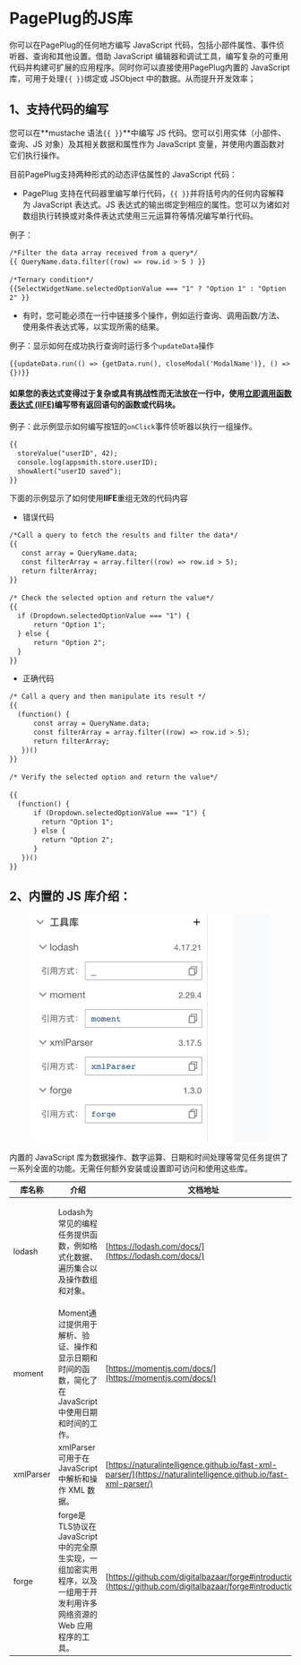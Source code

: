 # PagePlug的JS库

你可以在PagePlug的任何地方编写 JavaScript 代码，包括小部件属性、事件侦听器、查询和其他设置。借助 JavaScript 编辑器和调试工具，编写复杂的可重用代码并构建可扩展的应用程序。同时你可以直接使用PagePlug内置的 JavaScript 库，可用于处理`{{ }}`绑定或 JSObject 中的数据。从而提升开发效率；



## 1、支持代码的编写

您可以在**mustache 语法`{{ }}`**中编写 JS 代码。您可以引用实体（小部件、查询、JS 对象）及其相关数据和属性作为 JavaScript 变量，并使用内置函数对它们执行操作。



目前PagePlug支持两种形式的动态评估属性的 JavaScript 代码：

* PagePlug 支持在代码器里编写单行代码，`{{ }}`并将括号内的任何内容解释为 JavaScript 表达式。JS 表达式的输出绑定到相应的属性。您可以为诸如对数组执行转换或对条件表达式使用三元运算符等情况编写单行代码。

例子：

```
/*Filter the data array received from a query*/
{{ QueryName.data.filter((row) => row.id > 5 ) }}

/*Ternary condition*/
{{SelectWidgetName.selectedOptionValue === "1" ? "Option 1" : "Option 2" }} 
```

* 有时，您可能必须在一行中链接多个操作，例如运行查询、调用函数/方法、使用条件表达式等，以实现所需的结果。

例子：显示如何在成功执行查询时运行多个`updateData`操作

```
{{updateData.run(() => {getData.run(), closeModal('ModalName')}, () => {})}}
```

#### 如果您的表达式变得过于复杂或具有挑战性而无法放在一行中，使用[**立即调用函数表达式 (IIFE)**](https://developer.mozilla.org/en-US/docs/Glossary/IIFE)编写带有返回语句的函数或代码块。



例子：此示例显示如何编写按钮的`onClick`事件侦听器以执行一组操作。

```
{{
  storeValue("userID", 42);  
  console.log(appsmith.store.userID); 
  showAlert("userID saved");
}}
```

下面的示例显示了如何使用**IIFE**重组无效的代码内容

* 错误代码

```
/*Call a query to fetch the results and filter the data*/
{{ 
   const array = QueryName.data;
   const filterArray = array.filter((row) => row.id > 5);
   return filterArray;
}}

/* Check the selected option and return the value*/
{{ 
  if (Dropdown.selectedOptionValue === "1") {
      return "Option 1";
  } else {
      return "Option 2";
  }
}}
```

* 正确代码

```
/* Call a query and then manipulate its result */
{{ 
  (function() {
      const array = QueryName.data;
      const filterArray = array.filter((row) => row.id > 5);
      return filterArray;
   })()
}}

/* Verify the selected option and return the value*/

{{ 
  (function() {
      if (Dropdown.selectedOptionValue === "1") {
        return "Option 1";
      } else {
        return "Option 2";
      }
   })()
}}
```



## 2、内置的 JS 库介绍：

<figure><img src="../../.gitbook/assets/image (135).png" alt=""><figcaption></figcaption></figure>

内置的 JavaScript 库为数据操作、数字运算、日期和时间处理等常见任务提供了一系列全面的功能。无需任何额外安装或设置即可访问和使用这些库。

| 库名称       | 介绍                                                                       | 文档地址                                                                                                             |   版本号   |
| --------- | ------------------------------------------------------------------------ | ---------------------------------------------------------------------------------------------------------------- | :-----: |
| lodash    | <p></p><p>Lodash为常见的编程任务提供函数，例如格式化数据、遍历集合以及操作数组和对象。</p>                  | [https://lodash.com/docs/](https://lodash.com/docs/)                                                             | 4.17.21 |
| moment    | Moment通过提供用于解析、验证、操作和显示日期和时间的函数，简化了在 JavaScript 中使用日期和时间的工作。             | [https://momentjs.com/docs/](https://momentjs.com/docs/)                                                         |  2.29.4 |
| xmlParser | xmlParser可用于在 JavaScript 中解析和操作 XML 数据。                                  | [https://naturalintelligence.github.io/fast-xml-parser/](https://naturalintelligence.github.io/fast-xml-parser/) |  3.17.5 |
| forge     | forge是TLS协议在 JavaScript 中的完全原生实现，一组加密实用程序，以及一组用于开发利用许多网络资源的 Web 应用程序的工具。 | [https://github.com/digitalbazaar/forge#introduction](https://github.com/digitalbazaar/forge#introduction)       |  1.3.0  |

